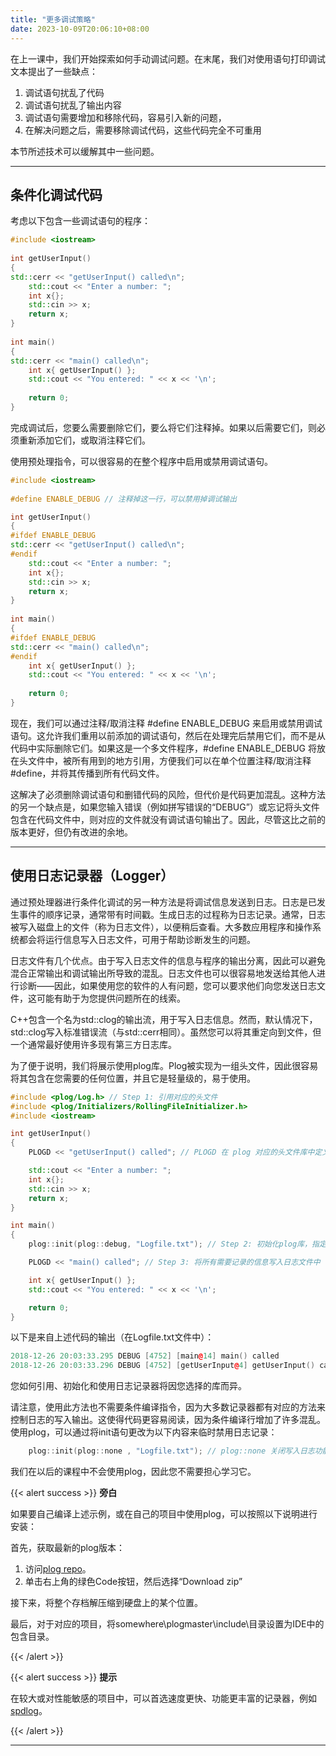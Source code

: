 ```yaml
---
title: "更多调试策略"
date: 2023-10-09T20:06:10+08:00
---
```


在上一课中，我们开始探索如何手动调试问题。在末尾，我们对使用语句打印调试文本提出了一些缺点：

1. 调试语句扰乱了代码
2. 调试语句扰乱了输出内容
3. 调试语句需要增加和移除代码，容易引入新的问题，
4. 在解决问题之后，需要移除调试代码，这些代码完全不可重用

本节所述技术可以缓解其中一些问题。

***
## 条件化调试代码

考虑以下包含一些调试语句的程序：

```C++
#include <iostream>
 
int getUserInput()
{
std::cerr << "getUserInput() called\n";
	std::cout << "Enter a number: ";
	int x{};
	std::cin >> x;
	return x;
}
 
int main()
{
std::cerr << "main() called\n";
    int x{ getUserInput() };
    std::cout << "You entered: " << x << '\n';
 
    return 0;
}
```

完成调试后，您要么需要删除它们，要么将它们注释掉。如果以后需要它们，则必须重新添加它们，或取消注释它们。

使用预处理指令，可以很容易的在整个程序中启用或禁用调试语句。

```C++
#include <iostream>
 
#define ENABLE_DEBUG // 注释掉这一行，可以禁用掉调试输出

int getUserInput()
{
#ifdef ENABLE_DEBUG
std::cerr << "getUserInput() called\n";
#endif
	std::cout << "Enter a number: ";
	int x{};
	std::cin >> x;
	return x;
}
 
int main()
{
#ifdef ENABLE_DEBUG
std::cerr << "main() called\n";
#endif
    int x{ getUserInput() };
    std::cout << "You entered: " << x << '\n';
 
    return 0;
}
```

现在，我们可以通过注释/取消注释 #define ENABLE_DEBUG 来启用或禁用调试语句。这允许我们重用以前添加的调试语句，然后在处理完后禁用它们，而不是从代码中实际删除它们。如果这是一个多文件程序，#define ENABLE_DEBUG 将放在头文件中，被所有用到的地方引用，方便我们可以在单个位置注释/取消注释#define，并将其传播到所有代码文件。

这解决了必须删除调试语句和删错代码的风险，但代价是代码更加混乱。这种方法的另一个缺点是，如果您输入错误（例如拼写错误的“DEBUG”）或忘记将头文件包含在代码文件中，则对应的文件就没有调试语句输出了。因此，尽管这比之前的版本更好，但仍有改进的余地。

***
## 使用日志记录器（Logger）

通过预处理器进行条件化调试的另一种方法是将调试信息发送到日志。日志是已发生事件的顺序记录，通常带有时间戳。生成日志的过程称为日志记录。通常，日志被写入磁盘上的文件（称为日志文件），以便稍后查看。大多数应用程序和操作系统都会将运行信息写入日志文件，可用于帮助诊断发生的问题。

日志文件有几个优点。由于写入日志文件的信息与程序的输出分离，因此可以避免混合正常输出和调试输出所导致的混乱。日志文件也可以很容易地发送给其他人进行诊断——因此，如果使用您的软件的人有问题，您可以要求他们向您发送日志文件，这可能有助于为您提供问题所在的线索。

C++包含一个名为std::clog的输出流，用于写入日志信息。然而，默认情况下，std::clog写入标准错误流（与std::cerr相同）。虽然您可以将其重定向到文件，但一个通常最好使用许多现有第三方日志库。

为了便于说明，我们将展示使用plog库。Plog被实现为一组头文件，因此很容易将其包含在您需要的任何位置，并且它是轻量级的，易于使用。

```C++
#include <plog/Log.h> // Step 1: 引用对应的头文件
#include <plog/Initializers/RollingFileInitializer.h>
#include <iostream>

int getUserInput()
{
	PLOGD << "getUserInput() called"; // PLOGD 在 plog 对应的头文件库中定义

	std::cout << "Enter a number: ";
	int x{};
	std::cin >> x;
	return x;
}

int main()
{
	plog::init(plog::debug, "Logfile.txt"); // Step 2: 初始化plog库，指定对应的输出文件

	PLOGD << "main() called"; // Step 3: 将所有需要记录的信息写入日志文件中

	int x{ getUserInput() };
	std::cout << "You entered: " << x << '\n';

	return 0;
}
```

以下是来自上述代码的输出（在Logfile.txt文件中）：

```C++
2018-12-26 20:03:33.295 DEBUG [4752] [main@14] main() called
2018-12-26 20:03:33.296 DEBUG [4752] [getUserInput@4] getUserInput() called
```

您如何引用、初始化和使用日志记录器将因您选择的库而异。

请注意，使用此方法也不需要条件编译指令，因为大多数记录器都有对应的方法来控制日志的写入输出。这使得代码更容易阅读，因为条件编译行增加了许多混乱。使用plog，可以通过将init语句更改为以下内容来临时禁用日志记录：

```C++
	plog::init(plog::none , "Logfile.txt"); // plog::none 关闭写入日志功能
```

我们在以后的课程中不会使用plog，因此您不需要担心学习它。

{{< alert success >}}
**旁白**

如果要自己编译上述示例，或在自己的项目中使用plog，可以按照以下说明进行安装：

首先，获取最新的plog版本：

1. 访问[plog repo](https://github.com/SergiusTheBest/plog)。 
2. 单击右上角的绿色Code按钮，然后选择“Download zip”

接下来，将整个存档解压缩到硬盘上的某个位置。

最后，对于对应的项目，将somewhere\plogmaster\include\目录设置为IDE中的包含目录。

{{< /alert >}}

{{< alert success >}}
**提示**

在较大或对性能敏感的项目中，可以首选速度更快、功能更丰富的记录器，例如[spdlog](https://github.com/gabime/spdlog)。

{{< /alert >}}

***
